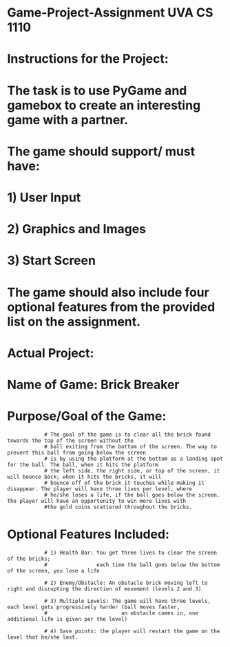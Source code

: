 # Game-Project-Assignment UVA CS 1110 

# Instructions for the Project:

# The task is to use PyGame and gamebox to create an interesting game with a partner.
# The game should support/ must have:
  # 1) User Input
  # 2) Graphics and Images
  # 3) Start Screen  
# The game should also include four optional features from the provided list on the assignment. 

  
# Actual Project:
# Name of Game: Brick Breaker
# Purpose/Goal of the Game:
                # The goal of the game is to clear all the brick found towards the top of the screen without the
                # ball exiting from the bottom of the screen. The way to prevent this ball from going below the screen
                # is by using the platform at the bottom as a landing spot for the ball. The ball, when it hits the platform
                # the left side, the right side, or top of the screen, it will bounce back; when it hits the bricks, it will
                # bounce off of the brick it touches while making it disappear. The player will have three lives per level, where
                # he/she loses a life, if the ball goes below the screen. The player will have an opportunity to win more lives with
                #the gold coins scattered throughout the bricks.

# Optional Features Included:

                # 1) Health Bar: You get three lives to clear the screen of the bricks;
                #                each time the ball goes below the bottom of the screen, you lose a life

                # 2) Enemy/Obstacle: An obstacle brick moving left to right and disrupting the direction of movement (levels 2 and 3)

                # 3) Multiple Levels: The game will have three levels, each level gets progressively harder (ball moves faster,
                #                        an obstacle comes in, one additional life is given per the level)

                # 4) Save points: the player will restart the game on the level that he/she lost.
  
